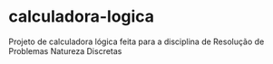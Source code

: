 # calculadora-logica
 Projeto de calculadora lógica feita para a disciplina de Resolução de Problemas Natureza Discretas
